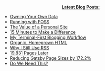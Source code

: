 <p align="center">
  <b><a href="https://atthis.link">Latest Blog Posts:</a></b>
</p>

<!-- BLOG-POST-LIST:START -->
- [Owning Your Own Data](https://atthis.link/blog/2021/yourowndata.html)
- [Running with FOSS](https://atthis.link/blog/2021/fossfitness.html)
- [The Value of a Personal Site](https://atthis.link/blog/2021/personalsite.html)
- [15 Minutes to Make a Difference](https://atthis.link/blog/2021/fifteenminutes.html)
- [My Terminal-First Blogging Workflow](https://atthis.link/blog/2021/terminalwriting.html)
- [Organic, Homegrown HTML](https://atthis.link/blog/2021/html.html)
- [Why I Still Use RSS](https://atthis.link/blog/2021/rss.html)
- [19,831 Pages Later](https://atthis.link/blog/2021/19273pageslater.html)
- [Reducing Gatsby Page Sizes by 172.2%](https://atthis.link/blog/2020/gatsbyReduce.html)
- [Do We Need This?](https://atthis.link/blog/2020/brutalweb.html)
<!-- BLOG-POST-LIST:END -->
